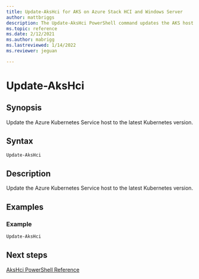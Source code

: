 ```yaml
---
title: Update-AksHci for AKS on Azure Stack HCI and Windows Server
author: mattbriggs
description: The Update-AksHci PowerShell command updates the AKS host to the latest Kubernetes version.
ms.topic: reference
ms.date: 2/12/2021
ms.author: mabrigg 
ms.lastreviewed: 1/14/2022
ms.reviewer: jeguan

---
```


# Update-AksHci

## Synopsis
Update the Azure Kubernetes Service host to the latest Kubernetes version.

## Syntax

```powershell
Update-AksHci
```

## Description
Update the Azure Kubernetes Service host to the latest Kubernetes version.

## Examples

### Example
```powershell
Update-AksHci
```  
## Next steps

[AksHci PowerShell Reference](index.md)